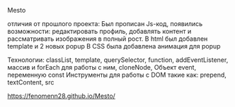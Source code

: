 Mesto

отличия от прошлого проекта: 
Был прописан Js-код, появились возможности: 
редактировать профиль, добавлять контент и рассматривать изображения в полный рост.
В html был добавлен template и 2 новых popup 
В CSS была добавлена анимация для popup

Технологии: classList, template, querySelector, function, addEventListener, массив и forEach для работы с ним,
cloneNode, Объект event, переменную const 
Инструменты для работы с DOM такие как: prepend, textContent, src


https://fenomenn28.github.io/Mesto/

